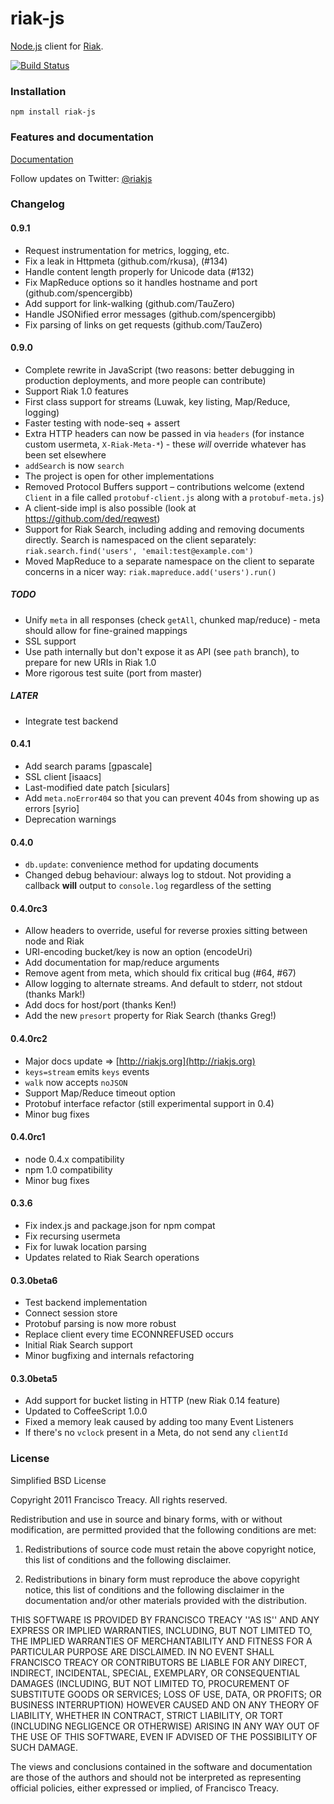 # riak-js

[Node.js](http://nodejs.org/) client for [Riak](http://riak.basho.com).

[![Build Status](https://secure.travis-ci.org/mostlyserious/riak-js.png?branch=js)](https://travis-ci.org/mostlyserious/riak-js)

### Installation

    npm install riak-js

### Features and documentation

[Documentation](http://riak-js.org/)

Follow updates on Twitter: [@riakjs](http://twitter.com/riakjs)

### Changelog

#### 0.9.1

 - Request instrumentation for metrics, logging, etc.
 - Fix a leak in Httpmeta (github.com/rkusa), (#134)
 - Handle content length properly for Unicode data (#132)
 - Fix MapReduce options so it handles hostname and port (github.com/spencergibb)
 - Add support for link-walking (github.com/TauZero) 
 - Handle JSONified error messages (github.com/spencergibb)
 - Fix parsing of links on get requests (github.com/TauZero)

#### 0.9.0

 - Complete rewrite in JavaScript (two reasons: better debugging in production deployments, and more people can contribute)
 - Support Riak 1.0 features
 - First class support for streams (Luwak, key listing, Map/Reduce, logging)
 - Faster testing with node-seq + assert
 - Extra HTTP headers can now be passed in via `headers` (for instance custom usermeta, `X-Riak-Meta-*`) - these *will* override whatever has been set elsewhere
 - `addSearch` is now `search`
 - The project is open for other implementations
 - Removed Protocol Buffers support – contributions welcome (extend `Client` in a file called `protobuf-client.js` along with a `protobuf-meta.js`)
 - A client-side impl is also possible (look at https://github.com/ded/reqwest)
 - Support for Riak Search, including adding and removing documents directly.
   Search is namespaced on the client separately: `riak.search.find('users',
   'email:test@example.com')`
 - Moved MapReduce to a separate namespace on the client to separate concerns in
   a nicer way: `riak.mapreduce.add('users').run()`

##### TODO

 - Unify `meta` in all responses (check `getAll`, chunked map/reduce) - meta should allow for fine-grained mappings
 - SSL support
 - Use path internally but don't expose it as API (see `path` branch), to prepare for new URIs in Riak 1.0
 - More rigorous test suite (port from master)

##### LATER
 - Integrate test backend
 
#### 0.4.1

 - Add search params [gpascale]
 - SSL client [isaacs]
 - Last-modified date patch [siculars]
 - Add `meta.noError404` so that you can prevent 404s from showing up as errors [syrio]
 - Deprecation warnings

#### 0.4.0

 - `db.update`: convenience method for updating documents
 - Changed debug behaviour: always log to stdout. Not providing a callback **will** output to `console.log` regardless of the setting

#### 0.4.0rc3

 - Allow headers to override, useful for reverse proxies sitting between node and Riak
 - URI-encoding bucket/key is now an option (encodeUri)
 - Add documentation for map/reduce arguments
 - Remove agent from meta, which should fix critical bug (#64, #67)
 - Allow logging to alternate streams. And default to stderr, not stdout (thanks Mark!)
 - Add docs for host/port (thanks Ken!)
 - Add the new `presort` property for Riak Search (thanks Greg!)

#### 0.4.0rc2

 - Major docs update => [http://riakjs.org](http://riakjs.org)
 - `keys=stream` emits `keys` events
 - `walk` now accepts `noJSON`
 - Support Map/Reduce timeout option
 - Protobuf interface refactor (still experimental support in 0.4)
 - Minor bug fixes

#### 0.4.0rc1

 - node 0.4.x compatibility
 - npm 1.0 compatibility
 - Minor bug fixes

#### 0.3.6

 - Fix index.js and package.json for npm compat
 - Fix recursing usermeta
 - Fix for luwak location parsing
 - Updates related to Riak Search operations

#### 0.3.0beta6

 - Test backend implementation
 - Connect session store
 - Protobuf parsing is now more robust
 - Replace client every time ECONNREFUSED occurs
 - Initial Riak Search support
 - Minor bugfixing and internals refactoring

#### 0.3.0beta5

 - Add support for bucket listing in HTTP (new Riak 0.14 feature)
 - Updated to CoffeeScript 1.0.0
 - Fixed a memory leak caused by adding too many Event Listeners
 - If there's no `vclock` present in a Meta, do not send any `clientId`


### License

Simplified BSD License

Copyright 2011 Francisco Treacy. All rights reserved.

Redistribution and use in source and binary forms, with or without modification, are
permitted provided that the following conditions are met:

   1. Redistributions of source code must retain the above copyright notice, this list of
      conditions and the following disclaimer.

   2. Redistributions in binary form must reproduce the above copyright notice, this list
      of conditions and the following disclaimer in the documentation and/or other materials
      provided with the distribution.

THIS SOFTWARE IS PROVIDED BY FRANCISCO TREACY ''AS IS'' AND ANY EXPRESS OR IMPLIED
WARRANTIES, INCLUDING, BUT NOT LIMITED TO, THE IMPLIED WARRANTIES OF MERCHANTABILITY AND
FITNESS FOR A PARTICULAR PURPOSE ARE DISCLAIMED. IN NO EVENT SHALL FRANCISCO TREACY OR
CONTRIBUTORS BE LIABLE FOR ANY DIRECT, INDIRECT, INCIDENTAL, SPECIAL, EXEMPLARY, OR
CONSEQUENTIAL DAMAGES (INCLUDING, BUT NOT LIMITED TO, PROCUREMENT OF SUBSTITUTE GOODS OR
SERVICES; LOSS OF USE, DATA, OR PROFITS; OR BUSINESS INTERRUPTION) HOWEVER CAUSED AND ON
ANY THEORY OF LIABILITY, WHETHER IN CONTRACT, STRICT LIABILITY, OR TORT (INCLUDING
NEGLIGENCE OR OTHERWISE) ARISING IN ANY WAY OUT OF THE USE OF THIS SOFTWARE, EVEN IF
ADVISED OF THE POSSIBILITY OF SUCH DAMAGE.

The views and conclusions contained in the software and documentation are those of the
authors and should not be interpreted as representing official policies, either expressed
or implied, of Francisco Treacy.
